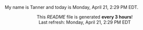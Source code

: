 My name is Tanner and today is Monday, April 21, 2:29 PM EDT.

<p align="center">This <i>README</i> file is generated <b>every 3 hours</b>!</br>Last refresh: Monday, April 21, 2:29 PM EDT<br /></p>
